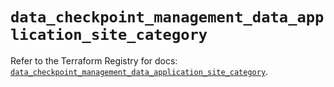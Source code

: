 # `data_checkpoint_management_data_application_site_category`

Refer to the Terraform Registry for docs: [`data_checkpoint_management_data_application_site_category`](https://registry.terraform.io/providers/checkpointsw/checkpoint/2.11.0/docs/data-sources/management_data_application_site_category).

